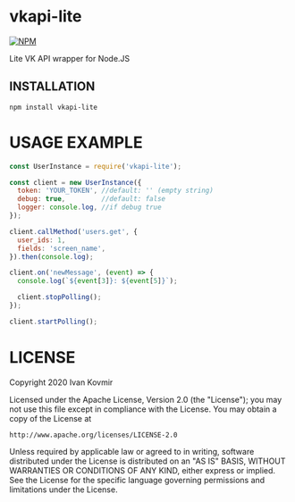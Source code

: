 # vkapi-lite

[![NPM](https://nodei.co/npm/vkapi-lite.png)](https://nodei.co/npm/vkapi-lite/)

Lite VK API wrapper for Node.JS

## INSTALLATION
```
npm install vkapi-lite
```

# USAGE EXAMPLE

```javascript
const UserInstance = require('vkapi-lite');

const client = new UserInstance({
  token: 'YOUR_TOKEN', //default: '' (empty string)
  debug: true,         //default: false
  logger: console.log, //if debug true
});

client.callMethod('users.get', {
  user_ids: 1,
  fields: 'screen_name',
}).then(console.log);

client.on('newMessage', (event) => {
  console.log(`${event[3]}: ${event[5]}`);

  client.stopPolling();
});

client.startPolling();
```

# LICENSE
Copyright 2020 Ivan Kovmir

Licensed under the Apache License, Version 2.0 (the "License");
you may not use this file except in compliance with the License.
You may obtain a copy of the License at

    http://www.apache.org/licenses/LICENSE-2.0

Unless required by applicable law or agreed to in writing, software
distributed under the License is distributed on an "AS IS" BASIS,
WITHOUT WARRANTIES OR CONDITIONS OF ANY KIND, either express or implied.
See the License for the specific language governing permissions and
limitations under the License.
